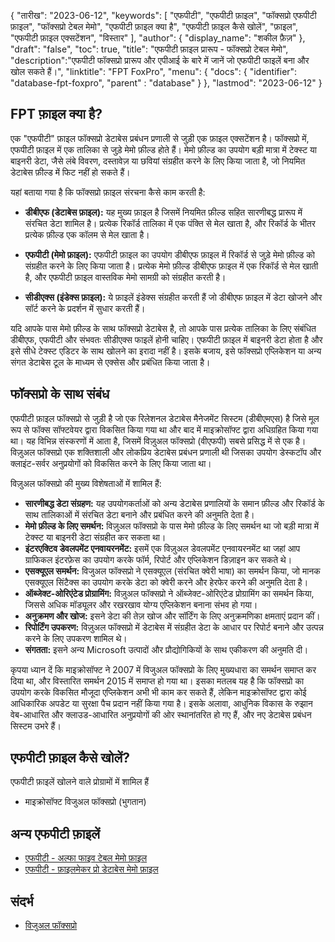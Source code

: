 {
"तारीख": "2023-06-12",
  "keywords": [
"एफपीटी",
"एफपीटी फ़ाइल",
"फॉक्सप्रो एफपीटी फ़ाइल",
"फॉक्सप्रो टेबल मेमो",
"एफपीटी फ़ाइल क्या है",
"एफपीटी फ़ाइल कैसे खोलें",
"फ़ाइल",
"एफपीटी फ़ाइल एक्सटेंशन",
"विस्तार"
],
  "author": {
"display_name": "शकील फ़ैज़"
},
"draft": "false",
"toc": true,
"title": "एफपीटी फ़ाइल प्रारूप - फॉक्सप्रो टेबल मेमो",
  "description":"एफपीटी फॉक्सप्रो प्रारूप और एपीआई के बारे में जानें जो एफपीटी फाइलें बना और खोल सकते हैं।",
"linktitle": "FPT FoxPro",
  "menu": {
    "docs": {
      "identifier": "database-fpt-foxpro",
"parent" : "database"
}
},
"lastmod": "2023-06-12"
}

## FPT फ़ाइल क्या है?

एक "एफपीटी" फ़ाइल फॉक्सप्रो डेटाबेस प्रबंधन प्रणाली से जुड़ी एक फ़ाइल एक्सटेंशन है। फॉक्सप्रो में, एफपीटी फ़ाइल में एक तालिका से जुड़े मेमो फ़ील्ड होते हैं। मेमो फ़ील्ड का उपयोग बड़ी मात्रा में टेक्स्ट या बाइनरी डेटा, जैसे लंबे विवरण, दस्तावेज़ या छवियां संग्रहीत करने के लिए किया जाता है, जो नियमित डेटाबेस फ़ील्ड में फिट नहीं हो सकते हैं।

यहां बताया गया है कि फॉक्सप्रो फ़ाइल संरचना कैसे काम करती है:

- **डीबीएफ (डेटाबेस फ़ाइल):** यह मुख्य फ़ाइल है जिसमें नियमित फ़ील्ड सहित सारणीबद्ध प्रारूप में संरचित डेटा शामिल है। प्रत्येक रिकॉर्ड तालिका में एक पंक्ति से मेल खाता है, और रिकॉर्ड के भीतर प्रत्येक फ़ील्ड एक कॉलम से मेल खाता है।

- **एफपीटी (मेमो फ़ाइल):** एफपीटी फ़ाइल का उपयोग डीबीएफ फ़ाइल में रिकॉर्ड से जुड़े मेमो फ़ील्ड को संग्रहीत करने के लिए किया जाता है। प्रत्येक मेमो फ़ील्ड डीबीएफ फ़ाइल में एक रिकॉर्ड से मेल खाती है, और एफपीटी फ़ाइल वास्तविक मेमो सामग्री को संग्रहीत करती है।

- **सीडीएक्स (इंडेक्स फ़ाइल):** ये फ़ाइलें इंडेक्स संग्रहीत करती हैं जो डीबीएफ फ़ाइल में डेटा खोजने और सॉर्ट करने के प्रदर्शन में सुधार करती हैं।

यदि आपके पास मेमो फ़ील्ड के साथ फॉक्सप्रो डेटाबेस है, तो आपके पास प्रत्येक तालिका के लिए संबंधित डीबीएफ, एफपीटी और संभवतः सीडीएक्स फाइलें होनी चाहिए। एफपीटी फ़ाइल में बाइनरी डेटा होता है और इसे सीधे टेक्स्ट एडिटर के साथ खोलने का इरादा नहीं है। इसके बजाय, इसे फॉक्सप्रो एप्लिकेशन या अन्य संगत डेटाबेस टूल के माध्यम से एक्सेस और प्रबंधित किया जाता है।

## फॉक्सप्रो के साथ संबंध

एफपीटी फ़ाइल फॉक्सप्रो से जुड़ी है जो एक रिलेशनल डेटाबेस मैनेजमेंट सिस्टम (डीबीएमएस) है जिसे मूल रूप से फॉक्स सॉफ्टवेयर द्वारा विकसित किया गया था और बाद में माइक्रोसॉफ्ट द्वारा अधिग्रहित किया गया था। यह विभिन्न संस्करणों में आता है, जिसमें विज़ुअल फॉक्सप्रो (वीएफपी) सबसे प्रसिद्ध में से एक है। विज़ुअल फॉक्सप्रो एक शक्तिशाली और लोकप्रिय डेटाबेस प्रबंधन प्रणाली थी जिसका उपयोग डेस्कटॉप और क्लाइंट-सर्वर अनुप्रयोगों को विकसित करने के लिए किया जाता था।

विज़ुअल फॉक्सप्रो की मुख्य विशेषताओं में शामिल हैं:

- **सारणीबद्ध डेटा संग्रहण:** यह उपयोगकर्ताओं को अन्य डेटाबेस प्रणालियों के समान फ़ील्ड और रिकॉर्ड के साथ तालिकाओं में संरचित डेटा बनाने और प्रबंधित करने की अनुमति देता है।
- **मेमो फ़ील्ड के लिए समर्थन:** विज़ुअल फॉक्सप्रो के पास मेमो फ़ील्ड के लिए समर्थन था जो बड़ी मात्रा में टेक्स्ट या बाइनरी डेटा संग्रहीत कर सकता था।
- **इंटरएक्टिव डेवलपमेंट एनवायरनमेंट:** इसमें एक विज़ुअल डेवलपमेंट एनवायरनमेंट था जहां आप ग्राफिकल इंटरफ़ेस का उपयोग करके फॉर्म, रिपोर्ट और एप्लिकेशन डिज़ाइन कर सकते थे।
- **एसक्यूएल समर्थन:** विजुअल फॉक्सप्रो ने एसक्यूएल (संरचित क्वेरी भाषा) का समर्थन किया, जो मानक एसक्यूएल सिंटैक्स का उपयोग करके डेटा को क्वेरी करने और हेरफेर करने की अनुमति देता है।
- **ऑब्जेक्ट-ओरिएंटेड प्रोग्रामिंग:** विज़ुअल फॉक्सप्रो ने ऑब्जेक्ट-ओरिएंटेड प्रोग्रामिंग का समर्थन किया, जिससे अधिक मॉड्यूलर और रखरखाव योग्य एप्लिकेशन बनाना संभव हो गया।
- **अनुक्रमण और खोज:** इसने डेटा की तेज़ खोज और सॉर्टिंग के लिए अनुक्रमणिका क्षमताएं प्रदान कीं।
- **रिपोर्टिंग उपकरण:** विज़ुअल फॉक्सप्रो में डेटाबेस में संग्रहीत डेटा के आधार पर रिपोर्ट बनाने और उत्पन्न करने के लिए उपकरण शामिल थे।
- **संगतता:** इसने अन्य Microsoft उत्पादों और प्रौद्योगिकियों के साथ एकीकरण की अनुमति दी।

कृपया ध्यान दें कि माइक्रोसॉफ्ट ने 2007 में विजुअल फॉक्सप्रो के लिए मुख्यधारा का समर्थन समाप्त कर दिया था, और विस्तारित समर्थन 2015 में समाप्त हो गया था। इसका मतलब यह है कि फॉक्सप्रो का उपयोग करके विकसित मौजूदा एप्लिकेशन अभी भी काम कर सकते हैं, लेकिन माइक्रोसॉफ्ट द्वारा कोई आधिकारिक अपडेट या सुरक्षा पैच प्रदान नहीं किया गया है। इसके अलावा, आधुनिक विकास के रुझान वेब-आधारित और क्लाउड-आधारित अनुप्रयोगों की ओर स्थानांतरित हो गए हैं, और नए डेटाबेस प्रबंधन सिस्टम उभरे हैं।

## एफपीटी फ़ाइल कैसे खोलें?

एफपीटी फ़ाइलें खोलने वाले प्रोग्रामों में शामिल हैं

- माइक्रोसॉफ्ट विजुअल फॉक्सप्रो (भुगतान)

## अन्य एफपीटी फ़ाइलें

- [एफपीटी - अल्फा फाइव टेबल मेमो फ़ाइल](/hi/डेटाबेस/एफपीटी-अल्फाफाइव/)
- [एफपीटी - फ़ाइलमेकर प्रो डेटाबेस मेमो फ़ाइल](/hi/डेटाबेस/एफपीटी/)

## संदर्भ
* [विजुअल फॉक्सप्रो](https://en.wikipedia.org/wiki/Visual_FoxPro)

